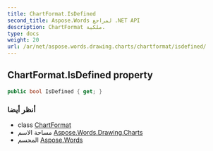 ```yaml
---
title: ChartFormat.IsDefined
second_title: Aspose.Words لمراجع .NET API
description: ChartFormat ملكية. 
type: docs
weight: 20
url: /ar/net/aspose.words.drawing.charts/chartformat/isdefined/
---
```

## ChartFormat.IsDefined property

```csharp
public bool IsDefined { get; }
```

### أنظر أيضا

* class [ChartFormat](../)
* مساحة الاسم [Aspose.Words.Drawing.Charts](../../chartformat/)
* المجسم [Aspose.Words](../../../)


